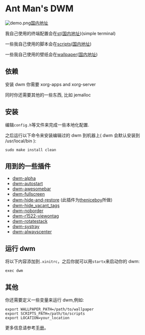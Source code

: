 # Ant Man's DWM

![demo.png](https://raw.githubusercontent.com/antman666/dwm/master/demo.png)[国内地址](https://gitee.com/antman666/dwm)

我自己使用的终端配置会在[st](https://github.com/antman666/st)([国内地址](https://gitee.com/antman666/st))(simple terminal)

一些我自己使用的脚本会在[scripts](https://github.com/antman666/scripts)([国内地址](https://gitee.com/antman666/scripts))

一些我自己使用的壁纸会在[wallpaper](https://github.com/antman666/wallpaper)([国内地址](https://gitee.com/antman666/wallpaper))

## 依赖

安装 dwm 你需要 xorg-apps and xorg-server

同时你还需要其他的一些东西, 比如 jemalloc

## 安装

编辑`config.h`等文件来完成一些本地化配置.

之后运行以下命令来安装编辑过的 dwm 到机器上( dwm 会默认安装到 /usr/local/bin ):

    sudo make install clean

## 用到的一些插件

- [dwm-alpha](https://dwm.suckless.org/patches/alpha/)
- [dwm-autostart](https://dwm.suckless.org/patches/autostart/)
- [dwm-awesomebar](http://dwm.suckless.org/patches/awesomebar/)
- [dwm-fullscreen](https://dwm.suckless.org/patches/fullscreen/)
- [dwm-hide-and-restore](https://github.com/antman666/dwm/tree/master/patches/) (此插件为[theniceboy](https://github.com/theniceboy/)所做)
- [dwm-hide_vacant_tags](https://dwm.suckless.org/patches/hide_vacant_tags/)
- [dwm-noborder](https://dwm.suckless.org/patches/noborder/)
- [dwm-r1522-viewontag](https://dwm.suckless.org/patches/viewontag/)
- [dwm-rotatestack](https://dwm.suckless.org/patches/rotatestack/)
- [dwm-systray](https://dwm.suckless.org/patches/systray/)
- [dwm-alwayscenter](https://dwm.suckless.org/patches/alwayscenter/)

## 运行 dwm

将以下内容添加到`.xinitrc`，之后你就可以用`startx`来启动你的 dwm:

    exec dwm

## 其他

你还需要定义一些变量来运行 dwm,例如:

    export WALLPAPER_PATH=/path/to/wallpaper
    export SCRIPTS_PATH=/path/to/scripts
    export LOCATION=your_location

更多信息请参考[手册](https://dwm.suckless.org/)。
